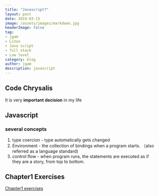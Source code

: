 ```yaml
---
title: "Javascript?"
layout: post
date: 2019-03-15
image: /assets/images/markdown.jpg
headerImage: false
tag:
- jgam
- Linux
- Java script
- full stack
- Low level
category: blog
author: jgam
description: javascript
---
```


## Code Chrysalis
It is very **important decision** in my life

## Javascript

### several concepts
1. type coercion - type automatically gets changed
2. Environment - the collection of bindings when a program starts. （also referred as a language standard)
3. control flow - when program runs, the statements are executed as if they are a story, from top to bottom.

## Chapter1 Exercises
[Chapter1 exercises](https://github.com/jgam/EloquentJavascript/chpt1/)